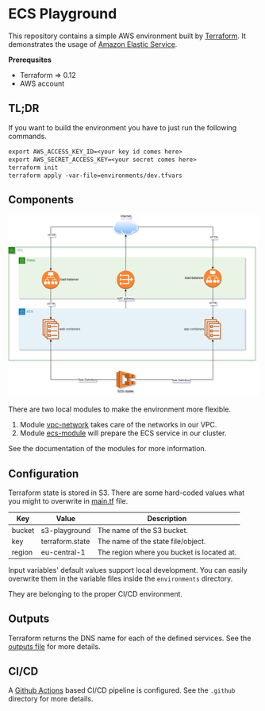 # ECS Playground

This repository contains a simple AWS environment built by [Terraform][terraform]. It demonstrates the usage of [Amazon Elastic Service][ecs].

**Prerequsites**

* Terraform => 0.12
* AWS account

## TL;DR

If you want to build the environment you have to just run the following commands.

```
export AWS_ACCESS_KEY_ID=<your key id comes here>
export AWS_SECRET_ACCESS_KEY=<your secret comes here>
terraform init
terraform apply -var-file=environments/dev.tfvars
```

## Components

![Diagram](ECSPlayground.png)

There are two local modules to make the environment more flexible.

1. Module [vpc-network](modules/vpc-network/README.md) takes care of the networks in our VPC.
2. Module [ecs-module](modules/ecs-application/README.md) will prepare the ECS service in our cluster.

See the documentation of the modules for more information.

## Configuration

Terraform state is stored in S3. There are some hard-coded values what you might to overwrite in [main.tf](main.tf) file.

| Key    | Value           | Description                                |
|--------|-----------------|--------------------------------------------|
| bucket | s3-playground   | The name of the S3 bucket.                 |
| key    | terraform.state | The name of the state file/object.         |
| region | eu-central-1    | The region where you bucket is located at. |

Input variables' default values support local development. You can easily overwrite them in the variable files inside the `environments` directory.

They are belonging to the proper CI/CD environment.

## Outputs

Terraform returns the DNS name for each of the defined services. See the [outputs file](outputs.tf) for more details.

## CI/CD

A [Github Actions][githubactions] based CI/CD pipeline is configured. See the `.github` directory for more details.


[githubactions]: https://github.com/features/actions
[terraform]:     https://www.terraform.io/
[ecs]:           https://aws.amazon.com/ecs/